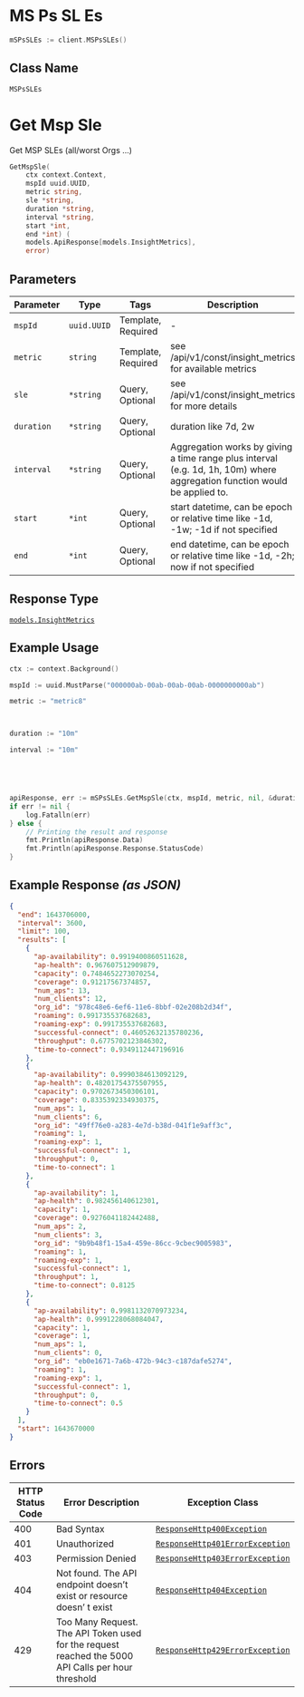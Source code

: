 # MS Ps SL Es

```go
mSPsSLEs := client.MSPsSLEs()
```

## Class Name

`MSPsSLEs`


# Get Msp Sle

Get MSP SLEs (all/worst Orgs ...)

```go
GetMspSle(
    ctx context.Context,
    mspId uuid.UUID,
    metric string,
    sle *string,
    duration *string,
    interval *string,
    start *int,
    end *int) (
    models.ApiResponse[models.InsightMetrics],
    error)
```

## Parameters

| Parameter | Type | Tags | Description |
|  --- | --- | --- | --- |
| `mspId` | `uuid.UUID` | Template, Required | - |
| `metric` | `string` | Template, Required | see /api/v1/const/insight_metrics for available metrics |
| `sle` | `*string` | Query, Optional | see /api/v1/const/insight_metrics for more details |
| `duration` | `*string` | Query, Optional | duration like 7d, 2w |
| `interval` | `*string` | Query, Optional | Aggregation works by giving a time range plus interval (e.g. 1d, 1h, 10m) where aggregation function would be applied to. |
| `start` | `*int` | Query, Optional | start datetime, can be epoch or relative time like -1d, -1w; -1d if not specified |
| `end` | `*int` | Query, Optional | end datetime, can be epoch or relative time like -1d, -2h; now if not specified |

## Response Type

[`models.InsightMetrics`](../../doc/models/insight-metrics.md)

## Example Usage

```go
ctx := context.Background()

mspId := uuid.MustParse("000000ab-00ab-00ab-00ab-0000000000ab")

metric := "metric8"



duration := "10m"

interval := "10m"





apiResponse, err := mSPsSLEs.GetMspSle(ctx, mspId, metric, nil, &duration, &interval, nil, nil)
if err != nil {
    log.Fatalln(err)
} else {
    // Printing the result and response
    fmt.Println(apiResponse.Data)
    fmt.Println(apiResponse.Response.StatusCode)
}
```

## Example Response *(as JSON)*

```json
{
  "end": 1643706000,
  "interval": 3600,
  "limit": 100,
  "results": [
    {
      "ap-availability": 0.9919400860511628,
      "ap-health": 0.967607512909879,
      "capacity": 0.7484652273070254,
      "coverage": 0.91217567374857,
      "num_aps": 13,
      "num_clients": 12,
      "org_id": "978c48e6-6ef6-11e6-8bbf-02e208b2d34f",
      "roaming": 0.991735537682683,
      "roaming-exp": 0.991735537682683,
      "successful-connect": 0.46052632135780236,
      "throughput": 0.6775702123846302,
      "time-to-connect": 0.9349112447196916
    },
    {
      "ap-availability": 0.9990384613092129,
      "ap-health": 0.48201754375507955,
      "capacity": 0.9702673450306101,
      "coverage": 0.8335392334930375,
      "num_aps": 1,
      "num_clients": 6,
      "org_id": "49ff76e0-a283-4e7d-b38d-041f1e9aff3c",
      "roaming": 1,
      "roaming-exp": 1,
      "successful-connect": 1,
      "throughput": 0,
      "time-to-connect": 1
    },
    {
      "ap-availability": 1,
      "ap-health": 0.982456140612301,
      "capacity": 1,
      "coverage": 0.9276041182442488,
      "num_aps": 2,
      "num_clients": 3,
      "org_id": "9b9b48f1-15a4-459e-86cc-9cbec9005983",
      "roaming": 1,
      "roaming-exp": 1,
      "successful-connect": 1,
      "throughput": 1,
      "time-to-connect": 0.8125
    },
    {
      "ap-availability": 0.9981132070973234,
      "ap-health": 0.9991228068084047,
      "capacity": 1,
      "coverage": 1,
      "num_aps": 1,
      "num_clients": 0,
      "org_id": "eb0e1671-7a6b-472b-94c3-c187dafe5274",
      "roaming": 1,
      "roaming-exp": 1,
      "successful-connect": 1,
      "throughput": 0,
      "time-to-connect": 0.5
    }
  ],
  "start": 1643670000
}
```

## Errors

| HTTP Status Code | Error Description | Exception Class |
|  --- | --- | --- |
| 400 | Bad Syntax | [`ResponseHttp400Exception`](../../doc/models/response-http-400-exception.md) |
| 401 | Unauthorized | [`ResponseHttp401ErrorException`](../../doc/models/response-http-401-error-exception.md) |
| 403 | Permission Denied | [`ResponseHttp403ErrorException`](../../doc/models/response-http-403-error-exception.md) |
| 404 | Not found. The API endpoint doesn’t exist or resource doesn’ t exist | [`ResponseHttp404Exception`](../../doc/models/response-http-404-exception.md) |
| 429 | Too Many Request. The API Token used for the request reached the 5000 API Calls per hour threshold | [`ResponseHttp429ErrorException`](../../doc/models/response-http-429-error-exception.md) |


